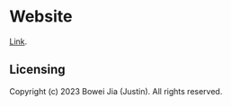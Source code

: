 # Website

[Link](https://www.justin.plus).

## Licensing

Copyright (c) 2023 Bowei Jia (Justin). All rights reserved.
